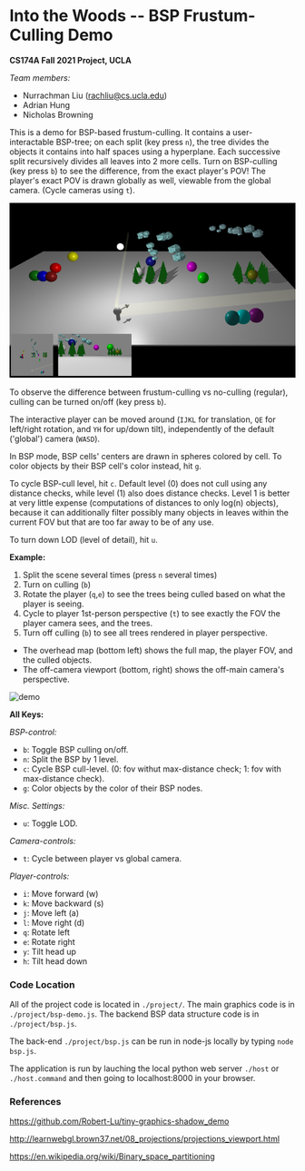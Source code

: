 # Into the Woods -- BSP Frustum-Culling Demo


**CS174A Fall 2021 Project, UCLA**

*Team members:*

- Nurrachman Liu (rachliu@cs.ucla.edu)
- Adrian Hung
- Nicholas Browning

This is a demo for BSP-based frustum-culling. It contains a user-interactable BSP-tree; on each split (key press `n`), the tree divides the objects it contains into half spaces using a hyperplane. Each successive split recursively divides all leaves into 2 more cells. Turn on BSP-culling (key press `b`) to see the difference, from the exact player's POV! The player's exact POV is drawn globally as well, viewable from the global camera. (Cycle cameras using `t`).

![main](./docs/main.png)

To observe the difference between frustum-culling vs no-culling (regular), culling can be turned on/off (key press `b`).

The interactive player can be moved around (`IJKL` for translation, `QE` for left/right rotation, and `YH` for up/down tilt), independently of the default ('global') camera (`WASD`).

In BSP mode, BSP cells' centers are drawn in spheres colored by cell. To color objects by their BSP cell's color instead, hit `g`.

To cycle BSP-cull level, hit `c`. Default level (0) does not cull using any distance checks, while level (1) also does distance checks. Level 1 is better at very little expense (computations of distances to only log(n) objects), because it can additionally filter possibly many objects in leaves within the current FOV but that are too far away to be of any use.

To turn down LOD (level of detail), hit `u`.


**Example:**
1. Split the scene several times (press `n` several times)
2. Turn on culling (`b`)
3. Rotate the player (`q`,`e`) to see the trees being culled based on what the player is seeing.
4. Cycle to player 1st-person perspective (`t`) to see exactly the FOV the player camera sees, and the trees.
5. Turn off culling (`b`) to see all trees rendered in player perspective.

- The overhead map (bottom left) shows the full map, the player FOV, and the culled objects.
- The off-camera viewport (bottom, right) shows the off-main camera's perspective.

![demo](./docs/demo.png)


**All Keys:**

*BSP-control:*
- `b`:  Toggle BSP culling on/off.
- `n`:  Split the BSP by 1 level.
- `c`:  Cycle BSP cull-level. (0: fov withut max-distance check; 1: fov with max-distance check).
- `g`:  Color objects by the color of their BSP nodes.

*Misc. Settings:*
- `u`:  Toggle LOD.

*Camera-controls:*
- `t`:  Cycle between player vs global camera.

*Player-controls:*
- `i`: Move forward (w)
- `k`: Move backward (s)
- `j`: Move left (a)
- `l`: Move right (d)
- `q`: Rotate left
- `e`: Rotate right
- `y`: Tilt head up
- `h`: Tilt head down


### Code Location

All of the project code is located in `./project/`. The main graphics code is in `./project/bsp-demo.js`. The backend BSP data structure code is in `./project/bsp.js`.

The back-end `./project/bsp.js` can be run in node-js locally by typing `node bsp.js`.

The application is run by lauching the local python web server `./host` or `./host.command` and then going to localhost:8000 in your browser.


### References

https://github.com/Robert-Lu/tiny-graphics-shadow_demo

http://learnwebgl.brown37.net/08_projections/projections_viewport.html

https://en.wikipedia.org/wiki/Binary_space_partitioning


